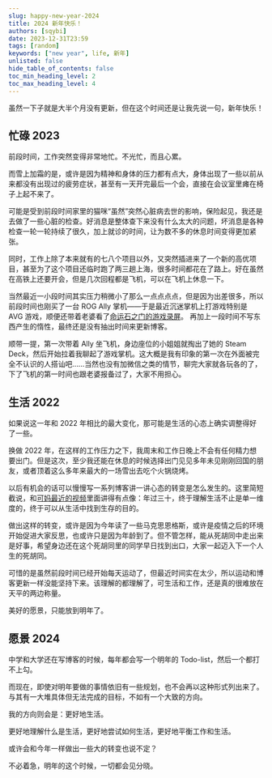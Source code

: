 ```yaml
---
slug: happy-new-year-2024
title: 2024 新年快乐！
authors: [sqybi]
date: 2023-12-31T23:59
tags: [random]
keywords: ["new year", life, 新年]
unlisted: false
hide_table_of_contents: false
toc_min_heading_level: 2
toc_max_heading_level: 4
---
```


虽然一下子就是大半个月没有更新，但在这个时间还是让我先说一句，新年快乐！

<!--truncate-->

## 忙碌 2023

前段时间，工作突然变得非常地忙。不光忙，而且心累。

而雪上加霜的是，或许是因为精神和身体的压力都有点大，身体出现了一些以前从来都没有出现过的疲劳症状，甚至有一天开完最后一个会，直接在会议室里瘫在椅子上起不来了。

可能是受到前段时间家里的猫咪“虽然”突然心脏病去世的影响，保险起见，我还是去做了一些心脏的检查。好消息是整体查下来没有什么太大的问题，坏消息是各种检查一轮一轮持续了很久，加上就诊的时间，让为数不多的休息时间变得更加紧张。

同时，工作上除了本来就有的七八个项目以外，又突然插进来了一个新的高优项目，甚至为了这个项目还临时跑了两三趟上海，很多时间都花在了路上。好在虽然在高铁上还要开会，但是几次回程都是飞机，可以在飞机上休息一下。

当然最近一小段时间其实压力稍微小了那么一点点点点，但是因为出差很多，所以前段时间也刚买了一台 ROG Ally 掌机——于是最近沉迷掌机上打游戏特别是 AVG 游戏，顺便还带着老婆看了[命运石之门的游戏录屏](https://www.bilibili.com/video/BV18E411q7yz/)。
再加上一段时间不写东西产生的惰性，最终还是没有抽出时间来更新博客。

顺带一提，第一次带着 Ally 坐飞机，身边座位的小姐姐就掏出了她的 Steam Deck，然后开始拉着我聊起了游戏掌机。这大概是我有印象的第一次在外面被完全不认识的人搭讪吧……当然也没有加微信之类的情节，聊完大家就各玩各的了，下了飞机的第一时间也跟老婆报备过了，大家不用担心。

## 生活 2022

如果说这一年和 2022 年相比的最大变化，那可能是生活的心态上确实调整得好了一些。

换做 2022 年，在这样的工作压力之下，我周末和工作日晚上不会有任何精力想要出门。但是这次，至少我还能在休息的时候选择出门见见多年未见刚刚回国的朋友，或者顶着这么多年来最大的一场雪出去吃个火锅烧烤。

以后有机会的话可以慢慢写一系列博客讲一讲心态的转变是怎么发生的。这里简短截说，和[可妈最近的视频](https://www.bilibili.com/video/BV13p4y1R75B/)里面讲得有点像：年过三十，终于理解生活不止是单一维度的，终于可以从生活中找到生存的目的。

做出这样的转变，或许是因为今年读了一些马克思恩格斯，或许是疫情之后的环境开始促进大家反思，也或许只是因为年龄到了。但不管怎样，能从死胡同中走出来是好事，希望身边还在这个死胡同里的同学早日找到出口，大家一起迈入下一个人生的死胡同。

可惜的是虽然前段时间已经开始每天运动了，但最近时间实在太少，所以运动和博客更新一样没能坚持下来。该理解的都理解了，可生活和工作，还是真的很难放在天平的两边称量。

美好的愿景，只能放到明年了。

## 愿景 2024

中学和大学还在写博客的时候，每年都会写一个明年的 Todo-list，然后一个都打不上勾。

而现在，即使对明年要做的事情依旧有一些规划，也不会再以这种形式列出来了。与其有一大堆具体但无法完成的目标，不如有一个大致的方向。

我的方向则会是：更好地生活。

更好地理解什么是生活，更好地尝试如何生活，更好地平衡工作和生活。

或许会和今年一样做出一些大的转变也说不定？

不必着急，明年的这个时候，一切都会见分晓。
